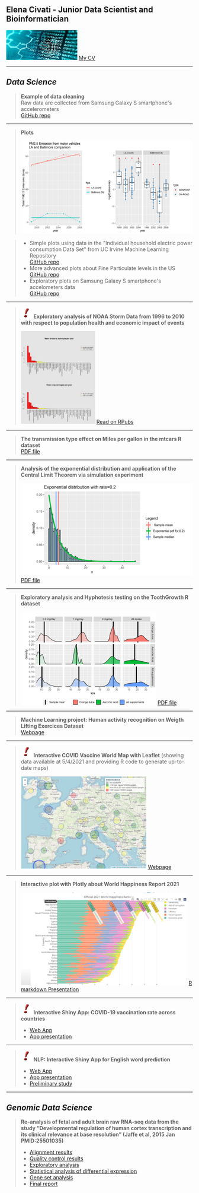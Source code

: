 ## Elena Civati - Junior Data Scientist and Bioinformatician   
<div>
<img style="height: 80px" src="bioinfo.jpg" alt="bioinfo"/>    
<a href="Cv_English_Sep2021.pdf" target="_blank">My CV</a>
</div>

***
## *Data Science*

> **Example of data cleaning**   
> Raw data are collected from Samsung Galaxy S smartphone's accelerometers   
> <a href="https://github.com/Elenena/GettingandCleaningDataCourseProject" target="_blank">GitHub repo</a>

---

> **Plots**    
> <p align="center">
> <img src="plot6.png" alt="plot_example" style="height:250px"/>   
> </p>    

> -   Simple plots using data in the "Individual household electric power consumption Data Set" from UC Irvine Machine Learning Repository   
> <a href="https://github.com/Elenena/ExData_Plotting1" target="_blank">GitHub repo</a>   
> -   More advanced plots about Fine Particulate levels in the US   
> <a href="https://github.com/Elenena/AnalysisPM2.5US_pollution_data" target="_blank">GitHub repo</a>
> -   Exploratory plots on Samsung Galaxy S smartphone's accelometers data   
> <a href="https://github.com/Elenena/RepData_PeerAssessment1/tree/master/PA1_template_files/figure-html" target="_blank">GitHub repo</a>    

---

> <img src="punto-esclamativo-219x300.jpg" alt="amazing" style="height: 30px; width:30px;"/> **Exploratory analysis of NOAA Storm Data from 1996 to 2010 with respect to population health and economic impact of events** 
> <div>     
> <img src="damages.png" alt="noaa_plot" style="height:250px"/>     
> <a href="https://rpubs.com/Elenena/ReproducibleReaserchProj" target="_blank">Read on RPubs</a>    
> </div>  
> 

---

> **The transmission type effect on Miles per gallon in the mtcars R dataset**    
> <a href="MPG_vs_Transmission.pdf" target="_blank">PDF file</a>

---

> **Analysis of the exponential distribution and application of the Central Limit Theorem via simulation experiment**    
> <div>
> <img src="exp.png" alt="exp_plot" style="height:250px"/>
> <a href="Simulation_exercise.pdf" target="_blank">PDF file</a>    
> </div>     
> 

---

> **Exploratory analysis and Hyphotesis testing on the ToothGrowth R dataset**   
> <div>
> <img src="tooth.png" alt="tooth_plot" style="height:250px"/>
> <a href="ToothGrowth.pdf" target="_blank">PDF file</a>    
> </div>
>

---

> **Machine Learning project: Human activity recognition on Weigth Lifting Exercices Dataset**   
> <a href="https://elenena.github.io/PracticalMachineLearningProject_WLEdataset/" target="_blank">Webpage</a>   

---

> <img src="punto-esclamativo-219x300.jpg" alt="amazing" style="height: 30px; width:30px;"/> **Interactive COVID Vaccine World Map with Leaflet** (showing data available at 5/4/2021 and providing R code to generate up-to-date maps)   
> <div>
> <img src="map.png" alt="covid_map" style="height:250px"/>     
> <a href="https://elenena.github.io/COVIDmap/covidmap.html" target="_blank">Webpage</a>    
> </div>
>

---

> **Interactive plot with Plotly about World Happiness Report 2021**   
> <div>
> <img src="happy.png" alt="happy_plot" style="height:250px"/>     
> <a href="https://elenena.github.io/WorldHappinessReport/WorldHappinessReport.html#1" target="_blank">R markdown Presentation</a>   
> </div>
>

---

> <img src="punto-esclamativo-219x300.jpg" alt="amazing" style="height: 30px; width:30px;"/> **Interactive Shiny App: COVID-19 vaccination rate across countries**   
> -    <a href="https://elenena810.shinyapps.io/covid_vaccine_world/" target="_blank">Web App</a>                                                                           
> -    <a href="https://elenena.github.io/DevelopingDataProducts_CourseProject/Shiny_App_COVID_Presentation.html#/" target="_blank">App presentation</a>

---

> <img src="punto-esclamativo-219x300.jpg" alt="amazing" style="height: 30px; width:30px;"/> **NLP: Interactive Shiny App for English word prediction**   
> -    <a href="https://elenena810.shinyapps.io/word_predictor/" target="_blank">Web App</a>                                                        
> -    <a href="https://rpubs.com/Elenena/WordPredictor" target="_blank">App presentation</a>    
> -    <a href="https://rpubs.com/Elenena/777174" target="_blank">Preliminary study</a>    

***
## *Genomic Data Science*
> **Re-analysis of fetal and adult brain raw RNA-seq data from the study “Developmental regulation of human cortex transcription and its clinical relevance at base resolution” (Jaffe et al, 2015 Jan
PMID:25501035)**    
> -    <a href="Task_2_Alignment.pdf" target="_blank">Alignment results</a>    
> -    <a href="Task_3_QC.pdf" target="_blank">Quality control results</a>     
> -    <a href="ExploratoryAnalysis.pdf" target="_blank">Exploratory analysis</a>    
> -    <a href="DifferentialExpression.pdf" target="_blank">Statistical analysis of differential expression</a>    
> -    <a href="GeneSetAnalysis.pdf" target="_blank">Gene set analysis</a>    
> -    <a href="Final_report.pdf" target="_blank">Final report</a>
